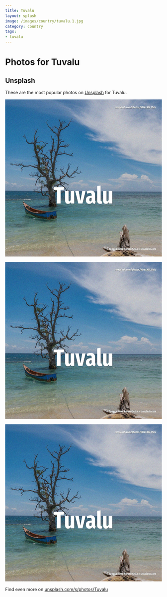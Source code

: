 ```yaml
---
title: Tuvalu
layout: splash
image: /images/country/tuvalu.1.jpg
category: country
tags:
- tuvalu
---
```

# Photos for Tuvalu

## Unsplash

These are the most popular photos on [Unsplash](https://unsplash.com) for Tuvalu.

![Tuvalu](/images/country/tuvalu.1.jpg)

![Tuvalu](/images/country/tuvalu.2.jpg)

![Tuvalu](/images/country/tuvalu.3.jpg)

Find even more on [unsplash.com/s/photos/Tuvalu](https://unsplash.com/s/photos/Tuvalu)